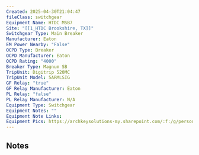 ```yaml
---
Created: 2025-04-30T21:04:47
fileClass: switchgear
Equipment Name: HTDC MSB7
Site: "[[1_HTDC Brookshire, TX]]"
Switchgear Type: Main Breaker
Manufacturer: Eaton
EM Power Nearby: "False"
OCPD Type: Breaker
OCPD Manufacturer: Eaton
OCPD Rating: "4000"
Breaker Type: Magnum SB
TripUnit: Digitrip 520MC
TripUnit Model: 5ARMLSIG
GF Relay: "true"
GF Relay Manufacturer: Eaton
PL Relay: "false"
PL Relay Manufacturer: N/A
Equipment Type: Switchgear
Equipment Notes: ""
Equipment Note Links: 
Equipment Pics: https://archkeysolutions-my.sharepoint.com/:f:/g/personal/brennan_salibrici_prokey_com/ElGHrhNzijFDhmVPIkKbmgwBeuHdhDP1ijI24afzwNOeDA?e=W98eVR
---
```


## Notes